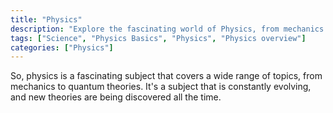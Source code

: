 ```yaml
---
title: "Physics"
description: "Explore the fascinating world of Physics, from mechanics to quantum theories."
tags: ["Science", "Physics Basics", "Physics", "Physics overview"]
categories: ["Physics"]
---
```


So, physics is a fascinating subject that covers a wide range of topics, from mechanics to quantum theories. It's a subject that is constantly evolving, and new theories are being discovered all the time.
